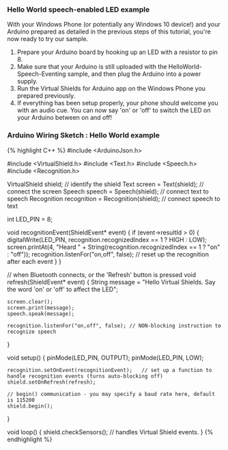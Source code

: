 
<h3>Hello World speech-enabled LED example</h3>
<div class="row">
  <div class="col-md-6 col-sm-12 col-no-padding">
    <p>With your Windows Phone (or potentially any Windows 10 device!) and your Arduino prepared as detailed in the previous steps of this tutorial, you're now ready to try our sample.</p>
    <ol class="inline-list">
      <li>Prepare your Arduino board by hooking up an LED with a resistor to pin 8.</li>
      <li>Make sure that your Arduino is still uploaded with the HelloWorld-Speech-Eventing sample, and then plug the Arduino into a power supply.</li>
      <li>Run the Virtual Shields for Arduino app on the Windows Phone you prepared previously.</li>
      <li>If everything has been setup properly, your phone should welcome you with an audio cue. You can now say 'on' or 'off' to switch the LED on your Arduino between on and off!</li>
    </ol>
  </div>
</div>

<h3>Arduino Wiring Sketch : Hello World example</h3>

{% highlight C++ %}
#include <ArduinoJson.h>

#include <VirtualShield.h>
#include <Text.h>
#include <Speech.h>
#include <Recognition.h>

VirtualShield shield;	          // identify the shield
Text screen = Text(shield);	      // connect the screen
Speech speech = Speech(shield);	  // connect text to speech
Recognition recognition = Recognition(shield);	  // connect speech to text

int LED_PIN = 8;

void recognitionEvent(ShieldEvent* event)
{
  if (event->resultId > 0) {
	digitalWrite(LED_PIN, recognition.recognizedIndex == 1 ? HIGH : LOW);
    screen.printAt(4, "Heard " + String(recognition.recognizedIndex == 1 ? "on" : "off"));
	recognition.listenFor("on,off", false);	    // reset up the recognition after each event
  }
}

// when Bluetooth connects, or the 'Refresh' button is pressed
void refresh(ShieldEvent* event)
{
    String message = "Hello Virtual Shields. Say the word 'on' or 'off' to affect the LED";

	screen.clear();
	screen.print(message);
    speech.speak(message);

	recognition.listenFor("on,off", false);	// NON-blocking instruction to recognize speech
}

void setup()
{
	pinMode(LED_PIN, OUTPUT);
	pinMode(LED_PIN, LOW);

	recognition.setOnEvent(recognitionEvent);	// set up a function to handle recognition events (turns auto-blocking off)
    shield.setOnRefresh(refresh);

    // begin() communication - you may specify a baud rate here, default is 115200
	shield.begin();
}

void loop()
{
	shield.checkSensors();		    // handles Virtual Shield events.
}
{% endhighlight %}
